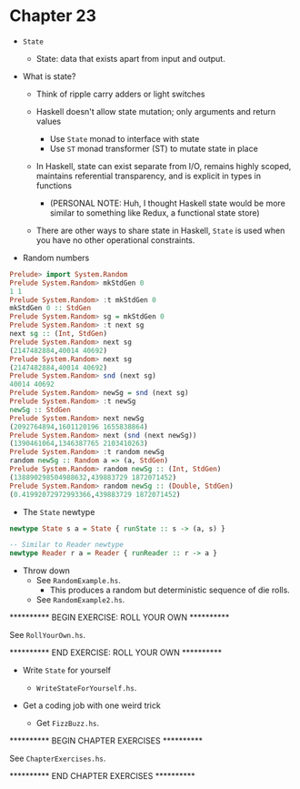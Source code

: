 # Chapter 23

- `State`
    - State: data that exists apart from input and output.

- What is state?
    - Think of ripple carry adders or light switches
    - Haskell doesn't allow state mutation; only arguments and return values
        - Use `State` monad to interface with state
        - Use `ST` monad transformer (ST) to mutate state in place

    - In Haskell, state can exist separate from I/O, remains highly scoped,
      maintains referential transparency, and is explicit in types in functions
        - (PERSONAL NOTE: Huh, I thought Haskell state would be more similar to
          something like Redux, a functional state store)
    - There are other ways to share state in Haskell, `State` is used when you
      have no other operational constraints.

- Random numbers

```haskell
Prelude> import System.Random
Prelude System.Random> mkStdGen 0
1 1
Prelude System.Random> :t mkStdGen 0
mkStdGen 0 :: StdGen
Prelude System.Random> sg = mkStdGen 0
Prelude System.Random> :t next sg
next sg :: (Int, StdGen)
Prelude System.Random> next sg
(2147482884,40014 40692)
Prelude System.Random> next sg
(2147482884,40014 40692)
Prelude System.Random> snd (next sg)
40014 40692
Prelude System.Random> newSg = snd (next sg)
Prelude System.Random> :t newSg
newSg :: StdGen
Prelude System.Random> next newSg
(2092764894,1601120196 1655838864)
Prelude System.Random> next (snd (next newSg))
(1390461064,1346387765 2103410263)
Prelude System.Random> :t random newSg
random newSg :: Random a => (a, StdGen)
Prelude System.Random> random newSg :: (Int, StdGen)
(138890298504988632,439883729 1872071452)
Prelude System.Random> random newSg :: (Double, StdGen)
(0.41992072972993366,439883729 1872071452)
```

- The `State` newtype

```haskell
newtype State s a = State { runState :: s -> (a, s) }

-- Similar to Reader newtype
newtype Reader r a = Reader { runReader :: r -> a }
```

- Throw down
    - See `RandomExample.hs`.
        - This produces a random but deterministic sequence of die rolls.
    - See `RandomExample2.hs`.

********** BEGIN EXERCISE: ROLL YOUR OWN **********

See `RollYourOwn.hs`.

********** END EXERCISE: ROLL YOUR OWN **********

- Write `State` for yourself
    - `WriteStateForYourself.hs`.

- Get a coding job with one weird trick
    - Get `FizzBuzz.hs`.

********** BEGIN CHAPTER EXERCISES **********

See `ChapterExercises.hs`.

********** END CHAPTER EXERCISES **********
